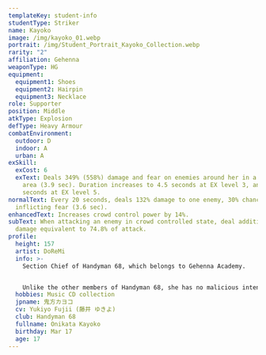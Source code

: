 ```yaml
---
templateKey: student-info
studentType: Striker
name: Kayoko
image: /img/kayoko_01.webp
portrait: /img/Student_Portrait_Kayoko_Collection.webp
rarity: "2"
affiliation: Gehenna
weaponType: HG
equipment:
  equipment1: Shoes
  equipment2: Hairpin
  equipment3: Necklace
role: Supporter
position: Middle
atkType: Explosion
defType: Heavy Armour
combatEnvironment:
  outdoor: D
  indoor: A
  urban: A
exSkill:
  exCost: 6
  exText: Deals 349% (558%) damage and fear on enemies around her in a circular
    area (3.9 sec). Duration increases to 4.5 seconds at EX level 3, and 5.1
    seconds at EX level 5.
normalText: Every 20 seconds, deals 132% damage to one enemy, 30% chance of
  inflicting fear (3.6 sec).
enhancedText: Increases crowd control power by 14%.
subText: When attacking an enemy in crowd controlled state, deal additional
  damage equivalent to 74.8% of attack.
profile:
  height: 157
  artist: DoReMi
  info: >-
    Section Chief of Handyman 68, which belongs to Gehenna Academy.


    Unlike the other members of Handyman 68, she has no malicious intent but is misunderstood as a delinquent simply because of her naturally scary face. Kayoko herself has kept quiet about such misunderstandings, but it has made her more of a scary person.
  hobbies: Music CD collection
  jpname: 鬼方カヨコ
  cv: Yukiyo Fujii (藤井 ゆきよ)
  club: Handyman 68
  fullname: Onikata Kayoko
  birthday: Mar 17
  age: 17
---
```

